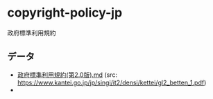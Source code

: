 # copyright-policy-jp

政府標準利用規約

## データ

- [政府標準利用規約(第2.0版).md](政府標準利用規約(第2.0版).md) (src: https://www.kantei.go.jp/jp/singi/it2/densi/kettei/gl2_betten_1.pdf)
- 
